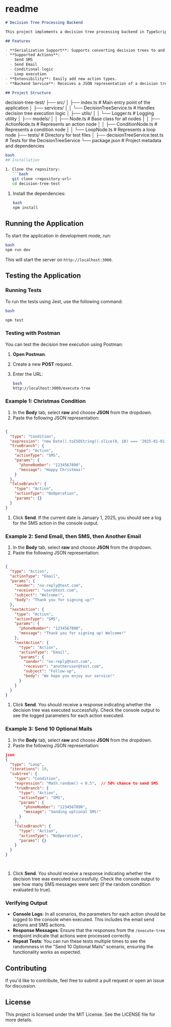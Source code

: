 # readme

```markdown
# Decision Tree Processing Backend

This project implements a decision tree processing backend in TypeScript. It allows users to define and execute tailored business logic through a JSON representation of decision trees.

## Features

- **Serialization Support**: Supports converting decision trees to and from JSON.
- **Supported Actions**:
  - Send SMS
  - Send Email
  - Conditional logic
  - Loop execution
- **Extensibility**: Easily add new action types.
- **Backend Service**: Receives a JSON representation of a decision tree, deserializes it, and executes it.

## Project Structure

```
decision-tree-test/
├── src/
│ ├── index.ts # Main entry point of the application
│ ├── services/
│ │ └── DecisionTreeService.ts # Handles decision tree execution logic
│ ├── utils/
│ │ └── Logger.ts # Logging utility
│ ├── models/
│ │ ├── Node.ts # Base class for all nodes
│ │ ├── ActionNode.ts # Represents an action node
│ │ ├── ConditionNode.ts # Represents a condition node
│ │ └── LoopNode.ts # Represents a loop node
├── tests/ # Directory for test files
│ ├── decisionTreeService.test.ts # Tests for the DecisionTreeService
└── package.json # Project metadata and dependencies

```bash
bash
## Installation

1. Clone the repository:
   ```bash
   git clone <repository-url>
   cd decision-tree-test

```

1. Install the dependencies:
    
    ```bash
    bash
    npm install
    
    ```
    

## Running the Application

To start the application in development mode, run:

```bash
bash
npm run dev

```

This will start the server on `http://localhost:3000`.

## Testing the Application

### Running Tests

To run the tests using Jest, use the following command:

```bash
bash

npm test

```

### Testing with Postman

You can test the decision tree execution using Postman:

1. **Open Postman**.
2. Create a new **POST** request.
3. Enter the URL:
    
    ```bash
    bash
    http://localhost:3000/execute-tree
    
    ```
    

### Example 1: Christmas Condition

1. In the **Body** tab, select **raw** and choose **JSON** from the dropdown.
2. Paste the following JSON representation:

```json

{
  "type": "Condition",
  "expression": "new Date().toISOString().slice(0, 10) === '2025-01-01'",
  "trueBranch": {
    "type": "Action",
    "actionType": "SMS",
    "params": {
      "phoneNumber": "1234567890",
      "message": "Happy Christmas!"
    }
  },
  "falseBranch": {
    "type": "Action",
    "actionType": "NoOperation",
    "params": {}
  }
}

```

1. Click **Send**. If the current date is January 1, 2025, you should see a log for the SMS action in the console output.

### Example 2: Send Email, then SMS, then Another Email

1. In the **Body** tab, select **raw** and choose **JSON** from the dropdown.
2. Paste the following JSON representation:

```json

{
  "type": "Action",
  "actionType": "Email",
  "params": {
    "sender": "no-reply@test.com",
    "receiver": "user@test.com",
    "subject": "Welcome!",
    "body": "Thank you for signing up!"
  },
  "nextAction": {
    "type": "Action",
    "actionType": "SMS",
    "params": {
      "phoneNumber": "1234567890",
      "message": "Thank you for signing up! Welcome!"
    },
    "nextAction": {
      "type": "Action",
      "actionType": "Email",
      "params": {
        "sender": "no-reply@test.com",
        "receiver": "anotheruser@test.com",
        "subject": "Follow-up",
        "body": "We hope you enjoy our service!"
      }
    }
  }
}

```

1. Click **Send**. You should receive a response indicating whether the decision tree was executed successfully. Check the console output to see the logged parameters for each action executed.

### Example 3: Send 10 Optional Mails

1. In the **Body** tab, select **raw** and choose **JSON** from the dropdown.
2. Paste the following JSON representation:

```json
json
{
  "type": "Loop",
  "iterations": 10,
  "subtree": {
    "type": "Condition",
    "expression": "Math.random() < 0.5",  // 50% chance to send SMS
    "trueBranch": {
      "type": "Action",
      "actionType": "SMS",
      "params": {
        "phoneNumber": "1234567890",
        "message": "Sending optional SMS!"
      }
    },
    "falseBranch": {
      "type": "Action",
      "actionType": "NoOperation",
      "params": {}
    }
  }
}




```

1. Click **Send**. You should receive a response indicating whether the decision tree was executed successfully. Check the console output to see how many SMS messages were sent (if the random condition evaluated to true).

### Verifying Output

- **Console Logs**: In all scenarios, the parameters for each action should be logged to the console when executed. This includes the email send actions and SMS actions.
- **Response Messages**: Ensure that the responses from the `/execute-tree` endpoint indicate that actions were processed correctly.
- **Repeat Tests**: You can run these tests multiple times to see the randomness in the "Send 10 Optional Mails" scenario, ensuring the functionality works as expected.

## Contributing

If you'd like to contribute, feel free to submit a pull request or open an issue for discussion.

## License

This project is licensed under the MIT License. See the LICENSE file for more details.
